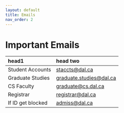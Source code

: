 ```yaml
---
layout: default
title: Emails
nav_order: 2
---
```


# Important Emails

| head1        | head two          |
|:-------------|:------------------|
| Student Accounts | staccts@dal.ca |
| Graduate Studies | graduate.studies@dal.ca |
| CS Faculty | graduate@cs.dal.ca |
| Registrar | registrar@dal.ca |
| If ID get blocked | admiss@dal.ca |